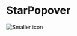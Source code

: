 # StarPopover


![Smaller icon](https://github.com/iStarEternal/StarConsoleLink/blob/master/starpopover_img.png "Case Diagram")
